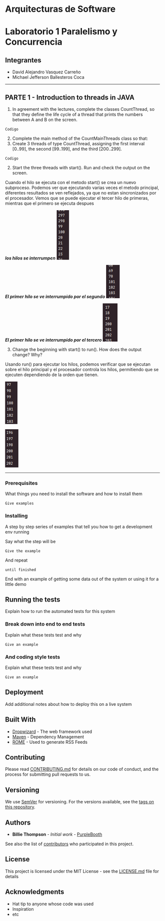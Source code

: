 # Arquitecturas de Software
# Laboratorio 1 Paralelismo y Concurrencia

## Integrantes
- David Alejandro Vasquez Carreño
- Michael Jefferson Ballesteros Coca

____________

## PARTE 1 - Introduction to threads in JAVA

1. In agreement with the lectures, complete the classes CountThread, so that they define the life cycle of a thread that prints the numbers between A and B on the screen.
  
  ```
Codigo
  ```

2. Complete the main method of the CountMainThreads class so that: 
  1. Create 3 threads of type CountThread, assigning the first interval [0..99], the second [99..199], and the third [200..299]. 
  
  ```
Codigo
  ```
  
  2. Start the three threads with start(). Run and check the output on the screen. 
  
  Cuando el hilo se ejecuta con el metodo start() se crea un nuevo subproceso. Podemos ver que ejecutando varias veces el metodo principal, diferentes resultados se ven reflejados, ya que no estan sincronizados por el procesador. Vemos que se puede ejecutar el tercer hilo de primeras, mientras que el primero se ejecuta despues
  
  ***los hilos se interrumpen***
![hilo3](https://github.com/alejovasquero/ARSW---LAB1/blob/master/img/PARTE1/MicrosoftTeams-imagestart%20(1).png)

***El primer hilo se ve interrumpido por el segundo***
![hilo4](https://github.com/alejovasquero/ARSW---LAB1/blob/master/img/PARTE1/MicrosoftTeams-imagestart%20(2).png)

***El primer hilo se ve interrumpido por el tercero***
![hilo5](https://github.com/alejovasquero/ARSW---LAB1/blob/master/img/PARTE1/MicrosoftTeams-imagestart.png)
  
  
  
  3. Change the beginning with start() to run(). How does the output change? Why?
  
Usando run() para ejecutar los hilos, podemos verificar que se ejecutan sobre el hilo principal y el procesador controla los hilos, permitiendo que se ejecuten dependiendo de la orden que tienen.

![hilo2](https://github.com/alejovasquero/ARSW---LAB1/blob/master/img/PARTE1/MicrosoftTeams-imagerun%20(2).png)

![hilo1](https://github.com/alejovasquero/ARSW---LAB1/blob/master/img/PARTE1/MicrosoftTeams-imagerun%20(1).png)
________________

### Prerequisites

What things you need to install the software and how to install them

```
Give examples
```

### Installing

A step by step series of examples that tell you how to get a development env running

Say what the step will be

```
Give the example
```

And repeat

```
until finished
```

End with an example of getting some data out of the system or using it for a little demo

## Running the tests

Explain how to run the automated tests for this system

### Break down into end to end tests

Explain what these tests test and why

```
Give an example
```

### And coding style tests

Explain what these tests test and why

```
Give an example
```

## Deployment

Add additional notes about how to deploy this on a live system

## Built With

* [Dropwizard](http://www.dropwizard.io/1.0.2/docs/) - The web framework used
* [Maven](https://maven.apache.org/) - Dependency Management
* [ROME](https://rometools.github.io/rome/) - Used to generate RSS Feeds

## Contributing

Please read [CONTRIBUTING.md](https://gist.github.com/PurpleBooth/b24679402957c63ec426) for details on our code of conduct, and the process for submitting pull requests to us.

## Versioning

We use [SemVer](http://semver.org/) for versioning. For the versions available, see the [tags on this repository](https://github.com/your/project/tags). 

## Authors

* **Billie Thompson** - *Initial work* - [PurpleBooth](https://github.com/PurpleBooth)

See also the list of [contributors](https://github.com/your/project/contributors) who participated in this project.

## License

This project is licensed under the MIT License - see the [LICENSE.md](LICENSE.md) file for details

## Acknowledgments

* Hat tip to anyone whose code was used
* Inspiration
* etc
